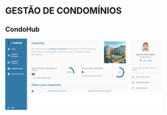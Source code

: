 # GESTÃO DE CONDOMÍNIOS
## CondoHub

<img src="https://raw.githubusercontent.com/carloshobmeier/Assets/main/condoHub/CondoHub.jpg" width="700px">
